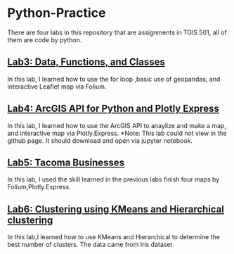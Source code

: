 # Python-Practice
There are four labs in this repository that are assignments in TGIS 501, all of them are code by python.

## [Lab3: Data, Functions, and Classes](https://github.com/Chian-Yu/Python-Practice/blob/main/Huang_lab3.ipynb)
In this lab, I learned how to use the for loop ,basic use of geopandas, and interactive Leaflet map via Folium.

## [Lab4: ArcGIS API for Python and Plotly Express](https://github.com/Chian-Yu/Python-Practice/blob/main/Huang_lab4.ipynb)
In this lab, I learned how to use the ArcGIS API to anaylize and make a map, and interactive map via Plotly.Express.
*Note: This lab could not view in the github page. It should download and open via jupyter notebook.

## [Lab5: Tacoma Businesses](https://github.com/Chian-Yu/Python-Practice/blob/main/Huang_lab5.ipynb)
In this lab, I used the skill learned in the previous labs finish four maps by Folium,Plotly.Express.

## [Lab6: Clustering using KMeans and Hierarchical clustering](https://github.com/Chian-Yu/Python-Practice/blob/main/Huang_lab6.ipynb)
In this lab,I learned how to use KMeans and Hierarchical to determine the best number of clusters. The data came from Iris dataset.
